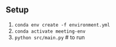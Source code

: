 ## Setup
1. `conda env create -f environment.yml`
2. `conda activate meeting-env`
3. `python src/main.py` # to run
